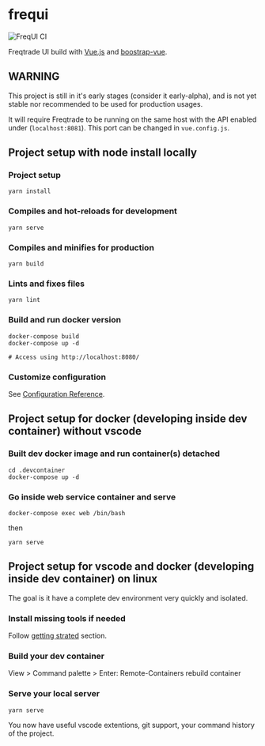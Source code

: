 # frequi

![FreqUI CI](https://github.com/freqtrade/frequi/workflows/FreqUI%20CI/badge.svg)

Freqtrade UI build with [Vue.js](https://vuejs.org/) and [boostrap-vue](https://bootstrap-vue.org/).

## WARNING

This project is still in it's early stages (consider it early-alpha), and is not yet stable nor recommended to be used for production usages.

It will require Freqtrade to be running on the same host with the API enabled under (`localhost:8081`). This port can be changed in `vue.config.js`.

## Project setup with node install locally

### Project setup

```
yarn install
```

### Compiles and hot-reloads for development

```
yarn serve
```

### Compiles and minifies for production

```
yarn build
```

### Lints and fixes files

```
yarn lint
```

### Build and run docker version

```
docker-compose build
docker-compose up -d

# Access using http://localhost:8080/
```


### Customize configuration
See [Configuration Reference](https://cli.vuejs.org/config/).

## Project setup for docker (developing inside dev container) without vscode

### Built dev docker image and run container(s) detached

```
cd .devcontainer
docker-compose up -d
```

### Go inside web service container and serve

```
docker-compose exec web /bin/bash
```

then

```
yarn serve
```

## Project setup for vscode and docker (developing inside dev container) on linux

The goal is it have a complete dev environment very quickly and isolated.

### Install missing tools if needed

Follow [getting strated](https://code.visualstudio.com/docs/remote/containers#_getting-started) section.

### Build your dev container

View > Command palette > Enter: Remote-Containers rebuild container

### Serve your local server

```
yarn serve
```

You now have useful vscode extentions, git support, your command history of the project.

